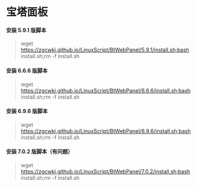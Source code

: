 # 宝塔面板

#### 安装 5.9.1 版脚本

> wget https://zgcwkj.github.io/LinuxScript/BtWebPanel/5.9.1/install.sh;bash install.sh;rm -f install.sh

#### 安装 6.6.6 版脚本

> wget https://zgcwkj.github.io/LinuxScript/BtWebPanel/6.6.6/install.sh;bash install.sh;rm -f install.sh

#### 安装 6.9.6 版脚本

> wget https://zgcwkj.github.io/LinuxScript/BtWebPanel/6.9.6/install.sh;bash install.sh;rm -f install.sh

#### 安装 7.0.2 版脚本（有问题）

> wget https://zgcwkj.github.io/LinuxScript/BtWebPanel/7.0.2/install.sh;bash install.sh;rm -f install.sh
